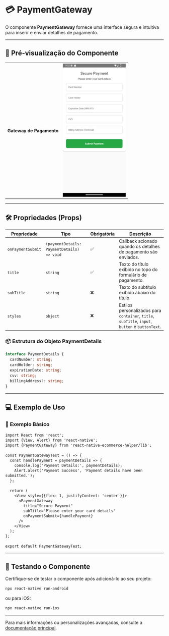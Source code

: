 # 💳 **PaymentGateway**

O componente **PaymentGateway** fornece uma interface segura e intuitiva para inserir e enviar detalhes de pagamento.

---

## 📸 **Pré-visualização do Componente**

<table>
  <tr>
    <td><strong>Gateway de Pagamento</strong></td>
    <td><img src="../../Images/PaymentGateway.png" alt="PaymentGateway" width="200"/></td>
  </tr>
</table>

---

## 🛠️ **Propriedades (Props)**

| Propriedade       | Tipo                                     | Obrigatória | Descrição                                                    |
|--------------------|------------------------------------------|-------------|--------------------------------------------------------------|
| `onPaymentSubmit` | `(paymentDetails: PaymentDetails) => void` | ✅          | Callback acionado quando os detalhes de pagamento são enviados. |
| `title`           | `string`                                 | ✅          | Texto do título exibido no topo do formulário de pagamento. |
| `subTitle`        | `string`                                 | ❌          | Texto do subtítulo exibido abaixo do título.                |
| `styles`          | `object`                                 | ❌          | Estilos personalizados para `container`, `title`, `subTitle`, `input`, `button` e `buttonText`. |

### 📦 **Estrutura do Objeto PaymentDetails**

```ts
interface PaymentDetails {
  cardNumber: string;
  cardHolder: string;
  expirationDate: string;
  cvv: string;
  billingAddress?: string;
}
```

---

## 💻 **Exemplo de Uso**

### 📝 **Exemplo Básico**

```tsx
import React from 'react';
import {View, Alert} from 'react-native';
import {PaymentGateway} from 'react-native-ecommerce-helper/lib';

const PaymentGatewayTest = () => {
  const handlePayment = paymentDetails => {
    console.log('Payment Details:', paymentDetails);
    Alert.alert('Payment Success', 'Payment details have been submitted.');
  };

  return (
    <View style={{flex: 1, justifyContent: 'center'}}>
      <PaymentGateway
        title="Secure Payment"
        subTitle="Please enter your card details"
        onPaymentSubmit={handlePayment}
      />
    </View>
  );
};

export default PaymentGatewayTest;
```

---

## 🧪 **Testando o Componente**

Certifique-se de testar o componente após adicioná-lo ao seu projeto:

```sh
npx react-native run-android
```

ou para iOS:

```sh
npx react-native run-ios
```

---

Para mais informações ou personalizações avançadas, consulte a [documentação principal](../../README.md).
